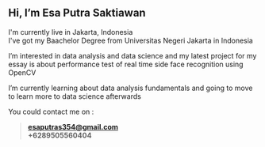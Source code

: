 ## Hi, I’m Esa Putra Saktiawan<br />

I'm currently live in Jakarta, Indonesia<br />
I've got my Baachelor Degree from Universitas Negeri Jakarta in Indonesia<br />

I’m interested in data analysis and data science and my latest project for my essay is about performance test of real time side face recognition using OpenCV

I’m currently learning about data analysis fundamentals and going to move to learn more to data science afterwards  

You could contact me on :
  > **esaputras354@gmail.com** <br />
  > **+6289505560404**



<!---
esaputras/esaputras is a ✨ special ✨ repository because its `README.md` (this file) appears on your GitHub profile.
You can click the Preview link to take a look at your changes.
--->
